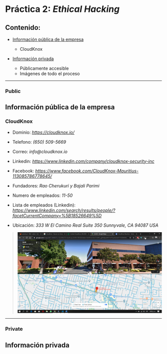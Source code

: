 # Práctica 2: _Ethical Hacking_

## Contenido:
+ [Información pública de la empresa](#public)
    - CloudKnox
    
+ [Información privada](#private)
    - Públicamente accesible
    - Imágenes de todo el proceso
    
---
### Public
## Información pública de la empresa

### CloudKnox
- Dominio: _https://cloudknox.io/_
- Telefono: _(650) 509-5669_
- Correo: _info@cloudknox.io_
- Linkedin: _https://www.linkedin.com/company/cloudknox-security-inc_
- Facebook: _https://www.facebook.com/CloudKnox-Mauritius-113085786778645/_
- Fundadores: _Rao Cherukuri y Bajali Parimi_
- Numero de empleados: _11-50_
- Lista de empleados (Linkedin): _https://www.linkedin.com/search/results/people/?facetCurrentCompany=%5B18526649%5D_

- Ubicación: _333 W El Camino Real Suite 350 Sunnyvale, CA 94087 USA_
>![ubicacion](images/cludknox.png)

---
### Private
## Información privada
